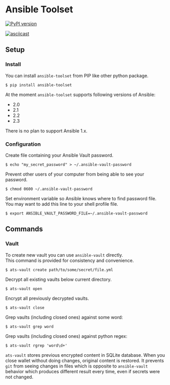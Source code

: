 # Ansible Toolset
[![PyPI version](https://badge.fury.io/py/ansible-toolset.svg)](https://badge.fury.io/py/ansible-toolset)

[![asciicast](https://asciinema.org/a/91811.png)](https://asciinema.org/a/91811)

## Setup
### Install
You can install `ansible-toolset` from PIP like other python package.
```
$ pip install ansible-toolset
```

At the moment `ansible-toolset` supports following versions of Ansible:
* 2.0
* 2.1
* 2.2
* 2.3

There is no plan to support Ansible 1.x.

### Configuration

Create file containing your Ansible Vault password.
```
$ echo "my_secret_password" > ~/.ansible-vault-password
```

Prevent other users of your computer from being able to see your password.
```
$ chmod 0600 ~/.ansible-vault-password
```

Set environment variable so Ansible knows where to find password file.  
You may want to add this line to your shell profile file.
```
$ export ANSIBLE_VAULT_PASSWORD_FILE=~/.ansible-vault-password
```

## Commands
### Vault

To create new vault you can use `ansible-vault` directly.  
This command is provided for consistency and convenience.
```
$ ats-vault create path/to/some/secret/file.yml
```


Decrypt all existing vaults below current directory.
```
$ ats-vault open
```

Encrypt all previously decrypted vaults.
```
$ ats-vault close
```

Grep vaults (including closed ones) against some word:
```
$ ats-vault grep word
```

Grep vaults (including closed ones) against python regex:
```
$ ats-vault rgrep 'word\d+'
```

`ats-vault` stores previous encrypted content in SQLite database.
When you close wallet without doing changes, original content is restored.
It prevents `git` from seeing changes in files which is opposite to `ansible-vault` behavior
which produces different result every time, even if secrets were not changed.
